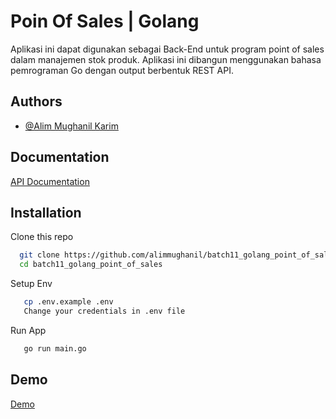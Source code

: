 
# Poin Of Sales | Golang

Aplikasi ini dapat digunakan sebagai Back-End untuk program point of sales dalam manajemen stok produk. Aplikasi ini dibangun menggunakan bahasa pemrograman Go dengan output berbentuk REST API.


## Authors

- [@Alim Mughanil Karim](https://www.github.com/alimmughanil)


## Documentation

[API Documentation](https://documenter.getpostman.com/view/17995303/2s9YJaX3bW)


## Installation

Clone this repo
```bash
  git clone https://github.com/alimmughanil/batch11_golang_point_of_sales.git
  cd batch11_golang_point_of_sales
```
Setup Env
```bash
   cp .env.example .env
   Change your credentials in .env file
```
Run App
```bash
   go run main.go
```

## Demo

[Demo](https://pos-golang.osc-fr1.scalingo.io)

